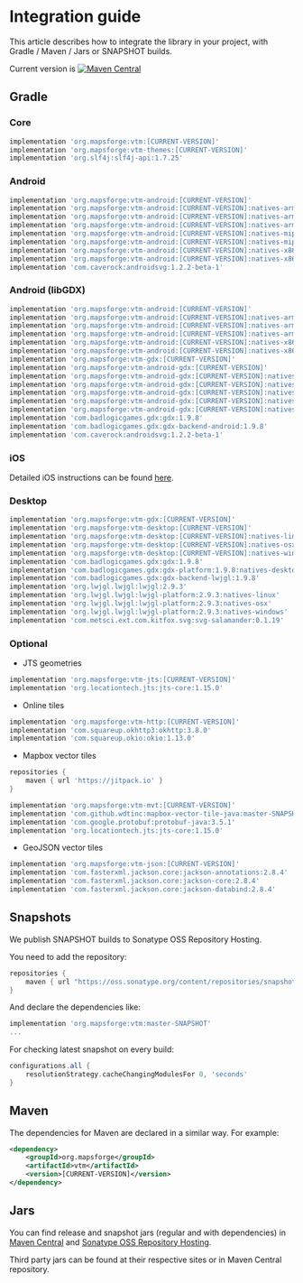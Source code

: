 # Integration guide

This article describes how to integrate the library in your project, with Gradle / Maven / Jars or SNAPSHOT builds.

Current version is [![Maven Central](https://img.shields.io/maven-central/v/org.mapsforge/vtm.svg)](http://search.maven.org/#search%7Cga%7C1%7Cg%3A%22org.mapsforge%22)

## Gradle

### Core
```groovy
implementation 'org.mapsforge:vtm:[CURRENT-VERSION]'
implementation 'org.mapsforge:vtm-themes:[CURRENT-VERSION]'
implementation 'org.slf4j:slf4j-api:1.7.25'
```

### Android
```groovy
implementation 'org.mapsforge:vtm-android:[CURRENT-VERSION]'
implementation 'org.mapsforge:vtm-android:[CURRENT-VERSION]:natives-arm64-v8a'
implementation 'org.mapsforge:vtm-android:[CURRENT-VERSION]:natives-armeabi'
implementation 'org.mapsforge:vtm-android:[CURRENT-VERSION]:natives-armeabi-v7a'
implementation 'org.mapsforge:vtm-android:[CURRENT-VERSION]:natives-mips'
implementation 'org.mapsforge:vtm-android:[CURRENT-VERSION]:natives-mips64'
implementation 'org.mapsforge:vtm-android:[CURRENT-VERSION]:natives-x86'
implementation 'org.mapsforge:vtm-android:[CURRENT-VERSION]:natives-x86_64'
implementation 'com.caverock:androidsvg:1.2.2-beta-1'
```

### Android (libGDX)
```groovy
implementation 'org.mapsforge:vtm-android:[CURRENT-VERSION]'
implementation 'org.mapsforge:vtm-android:[CURRENT-VERSION]:natives-arm64-v8a'
implementation 'org.mapsforge:vtm-android:[CURRENT-VERSION]:natives-armeabi'
implementation 'org.mapsforge:vtm-android:[CURRENT-VERSION]:natives-armeabi-v7a'
implementation 'org.mapsforge:vtm-android:[CURRENT-VERSION]:natives-x86'
implementation 'org.mapsforge:vtm-android:[CURRENT-VERSION]:natives-x86_64'
implementation 'org.mapsforge:vtm-gdx:[CURRENT-VERSION]'
implementation 'org.mapsforge:vtm-android-gdx:[CURRENT-VERSION]'
implementation 'org.mapsforge:vtm-android-gdx:[CURRENT-VERSION]:natives-arm64-v8a'
implementation 'org.mapsforge:vtm-android-gdx:[CURRENT-VERSION]:natives-armeabi'
implementation 'org.mapsforge:vtm-android-gdx:[CURRENT-VERSION]:natives-armeabi-v7a'
implementation 'org.mapsforge:vtm-android-gdx:[CURRENT-VERSION]:natives-x86'
implementation 'org.mapsforge:vtm-android-gdx:[CURRENT-VERSION]:natives-x86_64'
implementation 'com.badlogicgames.gdx:gdx:1.9.8'
implementation 'com.badlogicgames.gdx:gdx-backend-android:1.9.8'
implementation 'com.caverock:androidsvg:1.2.2-beta-1'
```

### iOS

Detailed iOS instructions can be found [here](ios.md).

### Desktop
```groovy
implementation 'org.mapsforge:vtm-gdx:[CURRENT-VERSION]'
implementation 'org.mapsforge:vtm-desktop:[CURRENT-VERSION]'
implementation 'org.mapsforge:vtm-desktop:[CURRENT-VERSION]:natives-linux'
implementation 'org.mapsforge:vtm-desktop:[CURRENT-VERSION]:natives-osx'
implementation 'org.mapsforge:vtm-desktop:[CURRENT-VERSION]:natives-windows'
implementation 'com.badlogicgames.gdx:gdx:1.9.8'
implementation 'com.badlogicgames.gdx:gdx-platform:1.9.8:natives-desktop'
implementation 'com.badlogicgames.gdx:gdx-backend-lwjgl:1.9.8'
implementation 'org.lwjgl.lwjgl:lwjgl:2.9.3'
implementation 'org.lwjgl.lwjgl:lwjgl-platform:2.9.3:natives-linux'
implementation 'org.lwjgl.lwjgl:lwjgl-platform:2.9.3:natives-osx'
implementation 'org.lwjgl.lwjgl:lwjgl-platform:2.9.3:natives-windows'
implementation 'com.metsci.ext.com.kitfox.svg:svg-salamander:0.1.19'
```

### Optional

- JTS geometries

```groovy
implementation 'org.mapsforge:vtm-jts:[CURRENT-VERSION]'
implementation 'org.locationtech.jts:jts-core:1.15.0'
```

- Online tiles

```groovy
implementation 'org.mapsforge:vtm-http:[CURRENT-VERSION]'
implementation 'com.squareup.okhttp3:okhttp:3.8.0'
implementation 'com.squareup.okio:okio:1.13.0'
```

- Mapbox vector tiles

```groovy
repositories {
    maven { url 'https://jitpack.io' }
}
```

```groovy
implementation 'org.mapsforge:vtm-mvt:[CURRENT-VERSION]'
implementation 'com.github.wdtinc:mapbox-vector-tile-java:master-SNAPSHOT'
implementation 'com.google.protobuf:protobuf-java:3.5.1'
implementation 'org.locationtech.jts:jts-core:1.15.0'
```

- GeoJSON vector tiles

```groovy
implementation 'org.mapsforge:vtm-json:[CURRENT-VERSION]'
implementation 'com.fasterxml.jackson.core:jackson-annotations:2.8.4'
implementation 'com.fasterxml.jackson.core:jackson-core:2.8.4'
implementation 'com.fasterxml.jackson.core:jackson-databind:2.8.4'
```

## Snapshots

We publish SNAPSHOT builds to Sonatype OSS Repository Hosting.

You need to add the repository:
```groovy
repositories {
    maven { url "https://oss.sonatype.org/content/repositories/snapshots/" }
}
```

And declare the dependencies like:
```groovy
implementation 'org.mapsforge:vtm:master-SNAPSHOT'
...
```

For checking latest snapshot on every build:
```groovy
configurations.all {
    resolutionStrategy.cacheChangingModulesFor 0, 'seconds'
}
```

## Maven

The dependencies for Maven are declared in a similar way. For example:

```xml
<dependency>
    <groupId>org.mapsforge</groupId>
    <artifactId>vtm</artifactId>
    <version>[CURRENT-VERSION]</version>
</dependency>
```

## Jars

You can find release and snapshot jars (regular and with dependencies) in [Maven Central](http://search.maven.org/#search%7Cga%7C1%7Cg%3A%22org.mapsforge%22) and [Sonatype OSS Repository Hosting](https://oss.sonatype.org/content/repositories/snapshots/org/mapsforge/).

Third party jars can be found at their respective sites or in Maven Central repository.
